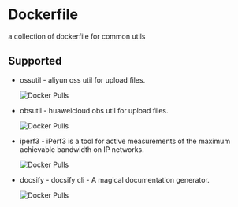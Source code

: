 # Dockerfile

a collection of dockerfile for common utils

## Supported

* ossutil - aliyun oss util for upload files.

    ![Docker Pulls](https://img.shields.io/docker/pulls/fanyinghao/ossutil?style=flat-square)


* obsutil - huaweicloud obs util for upload files.

    ![Docker Pulls](https://img.shields.io/docker/pulls/fanyinghao/obsutil?style=flat-square)

* iperf3 - iPerf3 is a tool for active measurements of the maximum achievable bandwidth on IP networks.

    ![Docker Pulls](https://img.shields.io/docker/pulls/fanyinghao/iperf3?style=flat-square)

* docsify - docsify cli - A magical documentation generator.

    ![Docker Pulls](https://img.shields.io/docker/pulls/fanyinghao/docsify?style=flat-square)
